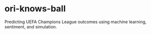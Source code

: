 # ori-knows-ball
Predicting UEFA Champions League outcomes using machine learning, sentiment, and simulation.
